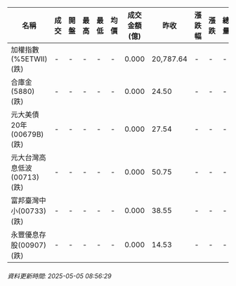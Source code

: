 | 名稱 | 成交 | 開盤 | 最高 | 最低 | 均價 | 成交金額(億) | 昨收 | 漲跌幅 | 漲跌 | 總量 | 昨量 | 振幅 |
| -------- | -------- | -------- | -------- |-------- | -------- | -------- |-------- |-------- |-------- | -------- | -------- |-------- |
|加權指數(%5ETWII) (跌)|-|-|-|-|-|0.000|20,787.64|-|-|-|-|0.00%|
|合庫金(5880) (跌)|-|-|-|-|-|0.000|24.50|-|-|-|-|0.00%|
|元大美債20年(00679B) (跌)|-|-|-|-|-|0.000|27.54|-|-|-|-|0.00%|
|元大台灣高息低波(00713) (跌)|-|-|-|-|-|0.000|50.75|-|-|-|-|0.00%|
|富邦臺灣中小(00733) (跌)|-|-|-|-|-|0.000|38.55|-|-|-|-|0.00%|
|永豐優息存股(00907) (跌)|-|-|-|-|-|0.000|14.53|-|-|-|-|0.00%|
###### 資料更新時間: 2025-05-05 08:56:29